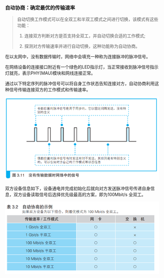 ### 自动协商：确定最优的传输速率


> 自动切换工作模式可以在全双工和半双工模式之间进行切换，该模式有这些功能：
>
> 1. 连接双方判断对方是否支持全双工，并自动切换合适的工作模式;
>
> 2. 探测对方传输速率并进行自动切换，这种功能称为自动协商。

在以太网中，没有数据传输时，网络中会填充一种称为连接脉冲的脉冲信号。

在网络设备的连接接口附近有一个绿色的LED指示灯，当正常接收到脉冲信号指示灯就亮，表示PHY(MAU)模块和网线连接正常。

通过以下特定序列的脉冲信号可以将自身工作状态告知连接对方，自动协商利用这种信号传输连接双方的工作模式和传输速率。

![自动协商](img/image50.png)

双方设备信息如下，设备通电并完成初始化后就向对方发送脉冲信号传递自身信息，双方设备读取信号后选择优先级最高的方案，即为100Mbit/s 全双工。

![设备信息](img/image51.png)

